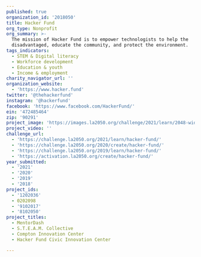 ```yaml
---
published: true
organization_id: '2018050'
title: Hacker Fund
org_type: Nonprofit
org_summary: >-
  The mission of Hacker Fund is to empower technologists to help the
  disadvantaged, educate the community, and protect the environment.
tags_indicators:
  - STEM & Digital literacy
  - Workforce development
  - Education & youth
  - Income & employment
charity_navigator_url: ''
organization_website:
  - 'https://www.hacker.fund'
twitter: '@thehackerfund'
instagram: '@hackerfund'
facebook: 'https://www.facebook.com/HackerFund/'
ein: '472485464'
zip: '90291'
project_image: 'https://images.la2050.org/challenge/2021/learn/2048-wide/hacker-fund.jpg'
project_video: ''
challenge_url:
  - 'https://challenge.la2050.org/2021/learn/hacker-fund/'
  - 'https://challenge.la2050.org/2020/create/hacker-fund/'
  - 'https://challenge.la2050.org/2019/learn/hacker-fund/'
  - 'https://activation.la2050.org/create/hacker-fund/'
year_submitted:
  - '2021'
  - '2020'
  - '2019'
  - '2018'
project_ids:
  - '1202036'
  - 0202098
  - '9102017'
  - '8102050'
project_titles:
  - MentorDash
  - S.T.E.A.M. Collective
  - Compton Innovation Center
  - Hacker Fund Civic Innovation Center

---
```


